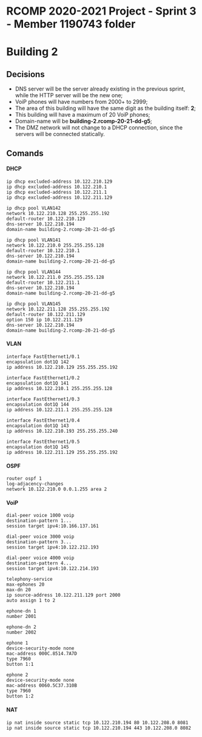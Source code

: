RCOMP 2020-2021 Project - Sprint 3 - Member 1190743 folder
===========================================
# Building 2

## Decisions ##

 - DNS server will be the server already existing in the previous sprint, while the HTTP server will be the new one;
 - VoiP phones will have numbers from 2000+ to 2999;
 - The area of this building will have the same digit as the building itself: **2**;
 - This building will have a maximum of 20 VoiP phones;
 - Domain-name will be **building-2.rcomp-20-21-dd-g5**;
 - The DMZ network will not change to a DHCP connection, since the servers will be connected statically.

## Comands ##

#### DHCP ####

    ip dhcp excluded-address 10.122.210.129
    ip dhcp excluded-address 10.122.210.1
    ip dhcp excluded-address 10.122.211.1
    ip dhcp excluded-address 10.122.211.129
    
    ip dhcp pool VLAN142 
    network 10.122.210.128 255.255.255.192
    default-router 10.122.210.129
    dns-server 10.122.210.194
    domain-name building-2.rcomp-20-21-dd-g5

    ip dhcp pool VLAN141
    network 10.122.210.0 255.255.255.128
    default-router 10.122.210.1
    dns-server 10.122.210.194
    domain-name building-2.rcomp-20-21-dd-g5

    ip dhcp pool VLAN144
    network 10.122.211.0 255.255.255.128
    default-router 10.122.211.1
    dns-server 10.122.210.194
    domain-name building-2.rcomp-20-21-dd-g5

    ip dhcp pool VLAN145
    network 10.122.211.128 255.255.255.192
    default-router 10.122.211.129
    option 150 ip 10.122.211.129
    dns-server 10.122.210.194
    domain-name building-2.rcomp-20-21-dd-g5

#### VLAN ####

    interface FastEthernet1/0.1
    encapsulation dot1Q 142
    ip address 10.122.210.129 255.255.255.192

    interface FastEthernet1/0.2
    encapsulation dot1Q 141
    ip address 10.122.210.1 255.255.255.128

    interface FastEthernet1/0.3
    encapsulation dot1Q 144
    ip address 10.122.211.1 255.255.255.128

    interface FastEthernet1/0.4
    encapsulation dot1Q 143
    ip address 10.122.210.193 255.255.255.240

    interface FastEthernet1/0.5
    encapsulation dot1Q 145
    ip address 10.122.211.129 255.255.255.192

#### OSPF ####

    router ospf 1
    log-adjacency-changes
    network 10.122.210.0 0.0.1.255 area 2


#### VoiP ####

    dial-peer voice 1000 voip
    destination-pattern 1...
    session target ipv4:10.166.137.161

    dial-peer voice 3000 voip
    destination-pattern 3...
    session target ipv4:10.122.212.193

    dial-peer voice 4000 voip
    destination-pattern 4...
    session target ipv4:10.122.214.193

    telephony-service
    max-ephones 20
    max-dn 20
    ip source-address 10.122.211.129 port 2000
    auto assign 1 to 2

    ephone-dn 1
    number 2001

    ephone-dn 2
    number 2002

    ephone 1
    device-security-mode none
    mac-address 000C.8514.7A7D
    type 7960
    button 1:1

    ephone 2
    device-security-mode none
    mac-address 0060.5C37.310B
    type 7960
    button 1:2
    

#### NAT ####
    
    ip nat inside source static tcp 10.122.210.194 80 10.122.208.0 8081 
    ip nat inside source static tcp 10.122.210.194 443 10.122.208.0 8082
